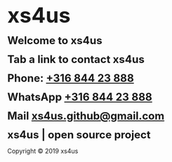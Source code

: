 <head>
<link rel="apple-touch-icon" sizes="180x180" href="/apple-touch-icon.png" />
<link rel="icon" type="image/png" sizes="32x32" href="/favicon-32x32.png" />
<link rel="icon" type="image/png" sizes="16x16" href="/favicon-16x16.png" />
<link rel="manifest" href="/site.webmanifest" />
</head>

<strong><font size="7">xs4us</font></strong>

<strong><font size="5">Welcome to xs4us</font></strong>

<strong><font size="5">Tab a link to contact xs4us</font></strong>

<strong><font size="5">Phone: <a href="tel:+31684423888">+316 844 23 888</a></font></strong>

<strong><font size="5">WhatsApp <a href="https://wa.me/31684423888?text=xs4us" target="_blank">+316 844 23 888</a></font></strong>

<strong><font size="5">Mail <a href="mailto:xs4us.github@gmail.com" target="_blank">xs4us.github@gmail.com</a></font></strong>

<strong><font size="5">xs4us | open source project</font></strong>

Copyright © 2019 xs4us
